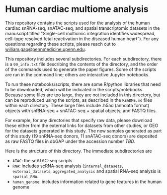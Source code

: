 # Human cardiac multiome analysis
This repository contains the scripts used for the analysis of the human cardiac snRNA-seq, snATAC-seq, and spatial transcriptomic datasets in the manuscript titled "Single-cell multiomic integration identifies widespread, cell-type resolved fetal reactivation in the diseased human heart"). For any questions regarding these scripts, please reach out to william.gao@pennmedicine.upenn.edu. 

This repository includes several subdirectories. For each subdirectory, there is a `00_info.txt` file describing the contents of the directory, and the order of the commands used to generate the paper figures. Some of the scripts are run in the command line; others are interactive Jupyter notebooks. 

To run these notebooks/scripts, there are some R/python libraries that need to be downloaded, which will be indicated in the scripts/notebooks. Because some files are too large, they are not included in this directory, but can be reproduced using the scripts, as described in the `README.md` files within each directory. These large files include .h5ad (anndata format) objects with snRNA-seq + snATAC-seq + spatial objects, and FASTQ files. 

For example, for any directories that specify raw data, please download these either from the external links for datasets from other studies, or GEO for the datasets generated in this study. The new samples generated as part of this study (19 snRNA-seq donors, 11 snATAC-seq donors) are deposited as raw FASTQ files in dbGAP under the accession number *TBD*. 

Here is the structure of this directory. The immediate subdirectories are 
- `ATAC`: the snATAC-seq scripts
- `RNA`: includes scRNA-seq analysis (`internal_datasets`, `external_datasets`, `aggregated_analysis` and spatial RNA-seq analysis is `spatial_RNA`.
- `human_genome`: includes information related to gene features in the human genome
